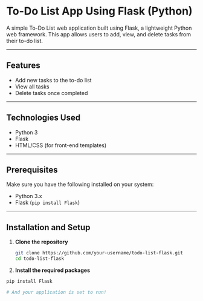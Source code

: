 # To-Do List App Using Flask (Python)

A simple To-Do List web application built using Flask, a lightweight Python web framework. This app allows users to add, view, and delete tasks from their to-do list.

---

## Features

- Add new tasks to the to-do list
- View all tasks
- Delete tasks once completed

---

## Technologies Used

- Python 3
- Flask
- HTML/CSS (for front-end templates)

---

## Prerequisites

Make sure you have the following installed on your system:

- Python 3.x
- Flask (`pip install Flask`)

---

## Installation and Setup

1. **Clone the repository**

   ```bash
   git clone https://github.com/your-username/todo-list-flask.git
   cd todo-list-flask

2. **Install the required packages**
  ```bash
  pip install Flask

# And your application is set to run!